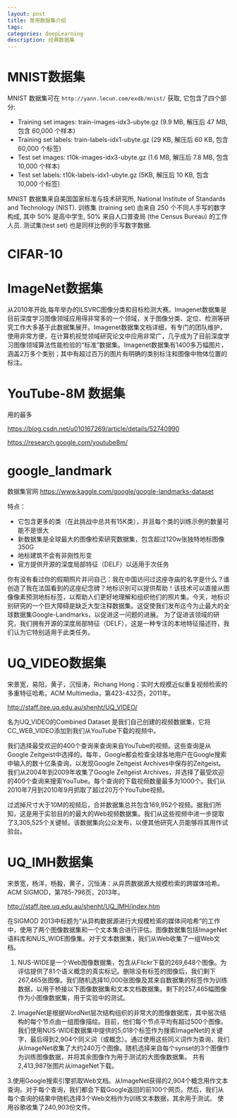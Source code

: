 ```yaml
---
layout: post
title: 常用数据集介绍
tags:
categories: deepLearning
description: 经典数据集
---
```


# MNIST数据集

MNIST 数据集可在 `http://yann.lecun.com/exdb/mnist/` 获取, 它包含了四个部分:
* Training set images: train-images-idx3-ubyte.gz (9.9 MB, 解压后 47 MB, 包含 60,000 个样本)
* Training set labels: train-labels-idx1-ubyte.gz (29 KB, 解压后 60 KB, 包含 60,000 个标签)
* Test set images: t10k-images-idx3-ubyte.gz (1.6 MB, 解压后 7.8 MB, 包含 10,000 个样本)
* Test set labels: t10k-labels-idx1-ubyte.gz (5KB, 解压后 10 KB, 包含 10,000 个标签)

MNIST 数据集来自美国国家标准与技术研究所, National Institute of Standards and Technology (NIST). 训练集 (training set) 由来自 250 个不同人手写的数字构成, 其中 50% 是高中学生, 50% 来自人口普查局 (the Census Bureau) 的工作人员. 测试集(test set) 也是同样比例的手写数字数据.

# CIFAR-10


# ImageNet数据集

从2010年开始,每年举办的ILSVRC图像分类和目标检测大赛。Imagenet数据集是目前深度学习图像领域应用得非常多的一个领域，关于图像分类、定位、检测等研究工作大多基于此数据集展开。Imagenet数据集文档详细，有专门的团队维护，使用非常方便，在计算机视觉领域研究论文中应用非常广，几乎成为了目前深度学习图像领域算法性能检验的“标准”数据集。Imagenet数据集有1400多万幅图片，涵盖2万多个类别；其中有超过百万的图片有明确的类别标注和图像中物体位置的标注。


# YouTube-8M 数据集

用的最多

https://blog.csdn.net/u010167269/article/details/52740990

https://research.google.com/youtube8m/

# google_landmark

数据集官网 https://www.kaggle.com/google/google-landmarks-dataset

特点：
*	它包含更多的类（在此挑战中总共有15K类），并且每个类的训练示例的数量可能不是很大
*	新数据集是全球最大的图像检索研究数据集，包含超过120w张独特地标图像350G
*	地标建筑不会有非刚性形变
*	官方提供开源的深度局部特征（DELF）以适用于次任务

你有没有看过你的假期照片并问自己：我在中国访问过这座寺庙的名字是什么？谁创造了我在法国看到的这座纪念碑？地标识别可以提供帮助！该技术可以直接从图像像素预测地标标签，以帮助人们更好地理解和组织他们的照片集。今天，地标识别研究的一个巨大障碍是缺乏大型注释数据集。这促使我们发布迄今为止最大的全球数据集Google-Landmarks，以促进这一问题的进展。
为了促进该领域的研究，我们拥有开源的深度局部特征（DELF），这是一种专注的本地特征描述符，我们认为它特别适用于此类任务。


# UQ_VIDEO数据集

宋景宽，易阳，黄子，沉恒涛，Richang Hong：实时大规模近似重复视频检索的多重特征哈希。ACM Multimedia，第423-432页，2011年。

http://staff.itee.uq.edu.au/shenht/UQ_VIDEO/

名为UQ_VIDEO的Combined Dataset 是我们自己创建的视频数据集，它将CC_WEB_VIDEO添加到我们从YouTube下载的视频中。

我们选择最受欢迎的400个查询来查询来自YouTube的视频。这些查询是从Google Zeitgeist中选择的。每年，Google都会检查全球各地用户在Google搜索中输入的数十亿条查询，以发现Google Zeitgeist Archives中保存的Zeitgeist。我们从2004年到2009年收集了Google Zeitgeist Archives，并选择了最受欢迎的400个查询来搜索YouTube。每个查询的下载视频数量最多为1000个。我们从2010年7月到2010年9月抓取了超过20万个YouTube视频。

过滤掉尺寸大于10M的视频后，合并数据集总共包含169,952个视频。据我们所知，这是用于实验目的的最大的Web视频数据集。我们从这些视频中进一步提取了3,305,525个关键帧。该数据集向公众发布，以便其他研究人员能够将其用作试验台。

# UQ_IMH数据集

宋景宽，杨洋，杨毅，黄子，沉恒涛：从异质数据源大规模检索的跨媒体哈希。ACM SIGMOD，第785-796页，2013年。

http://staff.itee.uq.edu.au/shenht/UQ_IMH/index.htm

在SIGMOD 2013中标题为“从异构数据源进行大规模检索的媒体间哈希”的工作中，使用了两个图像数据集和一个文本集合进行评估。图像数据集包括ImageNet语料库和NUS_WIDE图像集。对于文本数据集，我们从Web收集了一组Web文档。

1. NUS-WIDE是一个Web图像数据集，包含从Flickr下载的269,648个图像。为评估提供了81个语义概念的真实标记。删除没有标签的图像后，我们剩下267,465张图像。我们随机选择10,000张图像及其来自数据集的标签作为训练数据，以用于桥接以下图像数据集和文本文档数据集。剩下的257,465幅图像作为小图像数据集，用于实验中的测试。

2. ImageNet是根据WordNet层次结构组织的非常大的图像数据库，其中层次结构的每个节点由一组图像描绘。目前，他们每个节点平均有超过500个图像。我们使用NUS-WIDE数据集中提供的5,018个标签作为搜索ImageNet的关键字，最后得到2,904个同义词（或概念）。通过使用这些同义词作为查询，我们从ImageNet收集了大约240万个图像。随机选择来自每个synset的3个图像作为训练图像数据，并将其余图像作为用于测试的大图像数据集。
共有2,413,987张图片从imageNet下载。

3.使用Google搜索引擎抓取Web文档。从ImageNet获得的2,904个概念用作文本查询。对于每个查询，我们都会下载Google返回的前100个网页。然后，我们从每个查询的结果中随机选择3个Web文档作为训练文本数据，其余用于测试。
使用谷歌收集了240,903份文件。
